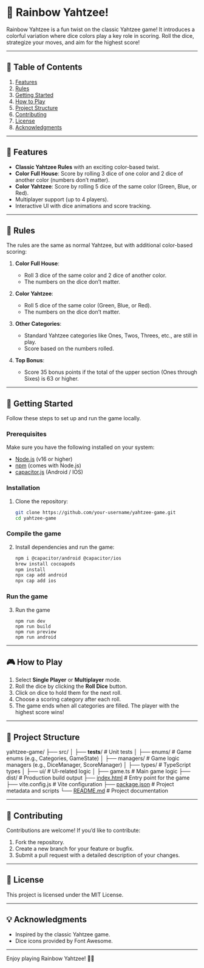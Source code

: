 # 🎲 Rainbow Yahtzee!

Rainbow Yahtzee is a fun twist on the classic Yahtzee game! It introduces a colorful variation where dice colors play a key role in scoring. Roll the dice, strategize your moves, and aim for the highest score!

---

## 📖 Table of Contents

1. [Features](#-features)
2. [Rules](#-rules)
3. [Getting Started](#-getting-started)
4. [How to Play](#-how-to-play)
5. [Project Structure](#-project-structure)
6. [Contributing](#-contributing)
7. [License](#-license)
8. [Acknowledgments](#-acknowledgments)

---

## 🌈 Features

- **Classic Yahtzee Rules** with an exciting color-based twist.
- **Color Full House**: Score by rolling 3 dice of one color and 2 dice of another color (numbers don’t matter).
- **Color Yahtzee**: Score by rolling 5 dice of the same color (Green, Blue, or Red).
- Multiplayer support (up to 4 players).
- Interactive UI with dice animations and score tracking.

---

## 📜 Rules

The rules are the same as normal Yahtzee, but with additional color-based scoring:

1. **Color Full House**:
   - Roll 3 dice of the same color and 2 dice of another color.
   - The numbers on the dice don’t matter.

2. **Color Yahtzee**:
   - Roll 5 dice of the same color (Green, Blue, or Red).
   - The numbers on the dice don’t matter.

3. **Other Categories**:
   - Standard Yahtzee categories like Ones, Twos, Threes, etc., are still in play.
   - Score based on the numbers rolled.

4. **Top Bonus**:
   - Score 35 bonus points if the total of the upper section (Ones through Sixes) is 63 or higher.

---

## 🚀 Getting Started

Follow these steps to set up and run the game locally.

### Prerequisites

Make sure you have the following installed on your system:

- [Node.js](https://nodejs.org/) (v16 or higher)
- [npm](https://www.npmjs.com/) (comes with Node.js)
- [capacitor.js](https://capacitorjs.com/) (Android / IOS)

### Installation

1. Clone the repository:

   ```bash
   git clone https://github.com/your-username/yahtzee-game.git
   cd yahtzee-game
   ```

### Compile the game

2. Install dependencies and run the game:

   ```bash
   npm i @capacitor/android @capacitor/ios
   brew install cocoapods
   npm install
   npx cap add android
   npx cap add ios
   ```

### Run the game

3. Run the game
    ```
   npm run dev
   npm run build
   npm run preview
   npm run android
    ```

---

## 🎮 How to Play

1. Select **Single Player** or **Multiplayer** mode.
2. Roll the dice by clicking the **Roll Dice** button.
3. Click on dice to hold them for the next roll.
4. Choose a scoring category after each roll.
5. The game ends when all categories are filled. The player with the highest score wins!

---

## 📂 Project Structure

yahtzee-game/
├── src/
│   ├── __tests__/         # Unit tests
│   ├── enums/             # Game enums (e.g., Categories, GameState)
│   ├── managers/          # Game logic managers (e.g., DiceManager, ScoreManager)
│   ├── types/             # TypeScript types
│   ├── ui/                # UI-related logic
│   ├── game.ts            # Main game logic
├── dist/                  # Production build output
├── [index.html](http://_vscodecontentref_/1)             # Entry point for the game
├── vite.config.js         # Vite configuration
├── [package.json](http://_vscodecontentref_/2)           # Project metadata and scripts
└── [README.md](http://_vscodecontentref_/3)              # Project documentation

---

## 🤝 Contributing
Contributions are welcome! If you’d like to contribute:

1. Fork the repository.
2. Create a new branch for your feature or bugfix.
3. Submit a pull request with a detailed description of your changes.

---

## 📜 License
This project is licensed under the MIT License.

---

## 💡 Acknowledgments
- Inspired by the classic Yahtzee game.
- Dice icons provided by Font Awesome.

---

Enjoy playing Rainbow Yahtzee! 🎲🌈